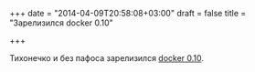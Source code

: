 +++
date = "2014-04-09T20:58:08+03:00"
draft = false
title = "Зарелизился docker 0.10"

+++

<p>Тихонечко и без пафоса зарелизился <a href="http://blog.docker.io/2014/04/docker-0-10-quality-and-ops-tooling/">docker 0.10</a>.</p>

